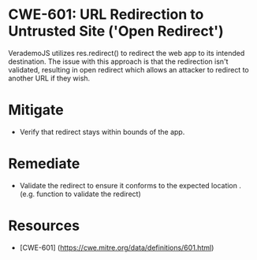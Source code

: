 # CWE-601: URL Redirection to Untrusted Site ('Open Redirect')
VerademoJS utilizes res.redirect() to redirect the web app to its intended destination. The issue with this approach is that the redirection isn't validated, resulting in open redirect which allows an attacker to redirect to another URL if they wish.

# Mitigate
* Verify that redirect stays within bounds of the app.

# Remediate
* Validate the redirect to ensure it conforms to the expected location . (e.g. function to validate the redirect)

# Resources
* [CWE-601] (https://cwe.mitre.org/data/definitions/601.html)